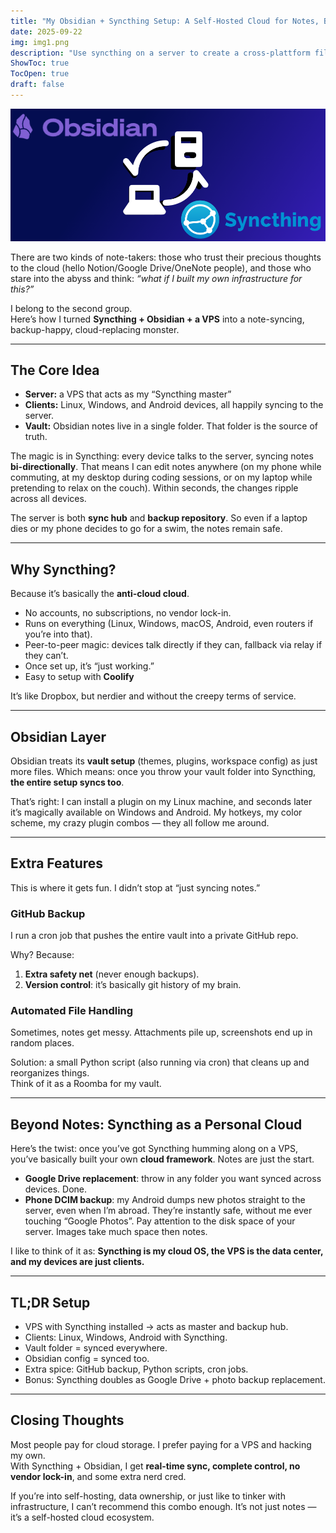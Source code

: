 ```yaml
---
title: "My Obsidian + Syncthing Setup: A Self-Hosted Cloud for Notes, Backups, and More"
date: 2025-09-22
img: img1.png
description: "Use syncthing on a server to create a cross-plattform file exchange for Obsidian notes and more"
ShowToc: true
TocOpen: true
draft: false
---
```

![header-image](img1.png)
  

There are two kinds of note-takers: those who trust their precious thoughts to the cloud (hello Notion/Google Drive/OneNote people), and those who stare into the abyss and think: *“what if I built my own infrastructure for this?”*  

I belong to the second group.  
Here’s how I turned **Syncthing + Obsidian + a VPS** into a note-syncing, backup-happy, cloud-replacing monster.  

---

## The Core Idea  

- **Server:** a VPS that acts as my “Syncthing master”  
- **Clients:** Linux, Windows, and Android devices, all happily syncing to the server.  
- **Vault:** Obsidian notes live in a single folder. That folder is the source of truth.  

The magic is in Syncthing: every device talks to the server, syncing notes **bi-directionally**. That means I can edit notes anywhere (on my phone while commuting, at my desktop during coding sessions, or on my laptop while pretending to relax on the couch). Within seconds, the changes ripple across all devices.  

The server is both **sync hub** and **backup repository**. So even if a laptop dies or my phone decides to go for a swim, the notes remain safe.  

---

## Why Syncthing?  

Because it’s basically the **anti-cloud cloud**.  

- No accounts, no subscriptions, no vendor lock-in.  
- Runs on everything (Linux, Windows, macOS, Android, even routers if you’re into that).  
- Peer-to-peer magic: devices talk directly if they can, fallback via relay if they can’t.  
- Once set up, it’s “just working.”  
- Easy to setup with **Coolify**

It’s like Dropbox, but nerdier and without the creepy terms of service.  

---

## Obsidian Layer  

Obsidian treats its **vault setup** (themes, plugins, workspace config) as just more files. Which means: once you throw your vault folder into Syncthing, **the entire setup syncs too**.  

That’s right: I can install a plugin on my Linux machine, and seconds later it’s magically available on Windows and Android. My hotkeys, my color scheme, my crazy plugin combos — they all follow me around.  

---

## Extra Features  

This is where it gets fun. I didn’t stop at “just syncing notes.”  

### GitHub Backup  

I run a cron job that pushes the entire vault into a private GitHub repo.  

Why? Because:  
1. **Extra safety net** (never enough backups).  
2. **Version control**: it’s basically git history of my brain.  

### Automated File Handling  

Sometimes, notes get messy. Attachments pile up, screenshots end up in random places.  

Solution: a small Python script (also running via cron) that cleans up and reorganizes things.  
Think of it as a Roomba for my vault.  

---

## Beyond Notes: Syncthing as a Personal Cloud  

Here’s the twist: once you’ve got Syncthing humming along on a VPS, you’ve basically built your own **cloud framework**. Notes are just the start.  

- **Google Drive replacement**: throw in any folder you want synced across devices. Done.  
- **Phone DCIM backup**: my Android dumps new photos straight to the server, even when I’m abroad. They’re instantly safe, without me ever touching “Google Photos”. 
  Pay attention to the disk space of your server. Images take much space then notes.

I like to think of it as: **Syncthing is my cloud OS, the VPS is the data center, and my devices are just clients.**  

---

## TL;DR Setup  

- VPS with Syncthing installed → acts as master and backup hub.  
- Clients: Linux, Windows, Android with Syncthing.  
- Vault folder = synced everywhere.  
- Obsidian config = synced too.  
- Extra spice: GitHub backup, Python scripts, cron jobs.  
- Bonus: Syncthing doubles as Google Drive + photo backup replacement.  

---

## Closing Thoughts  

Most people pay for cloud storage. I prefer paying for a VPS and hacking my own.  
With Syncthing + Obsidian, I get **real-time sync, complete control, no vendor lock-in**, and some extra nerd cred.  

If you’re into self-hosting, data ownership, or just like to tinker with infrastructure, I can’t recommend this combo enough. It’s not just notes — it’s a self-hosted cloud ecosystem.  

